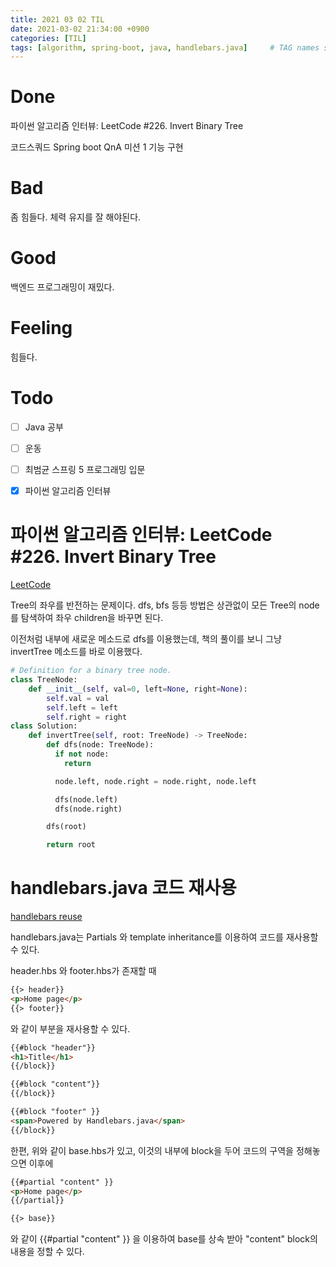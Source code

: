```yaml
---
title: 2021 03 02 TIL
date: 2021-03-02 21:34:00 +0900
categories: [TIL]
tags: [algorithm, spring-boot, java, handlebars.java]     # TAG names should always be lowercase
---
```


# Done

파이썬 알고리즘 인터뷰: LeetCode #226. Invert Binary Tree

코드스쿼드 Spring boot QnA 미션 1 기능 구현

# Bad

좀 힘들다. 체력 유지를 잘 해야된다.

# Good

백엔드 프로그래밍이 재밌다.

# Feeling

힘들다.

# Todo

- [ ] Java 공부
- [ ] 운동
- [ ] 최범균 스프링 5 프로그래밍 입문
- [x] 파이썬 알고리즘 인터뷰


# 파이썬 알고리즘 인터뷰: LeetCode #226. Invert Binary Tree

[LeetCode](https://leetcode.com/problems/invert-binary-tree/)

Tree의 좌우를 반전하는 문제이다. dfs, bfs 등등 방법은 상관없이 모든 Tree의 node를 탐색하여 좌우 children을 바꾸면 된다.

이전처럼 내부에 새로운 메소드로 dfs를 이용했는데, 책의 풀이를 보니 그냥 invertTree 메소드를 바로 이용했다. 

```python
# Definition for a binary tree node.
class TreeNode:
    def __init__(self, val=0, left=None, right=None):
        self.val = val
        self.left = left
        self.right = right
class Solution:
    def invertTree(self, root: TreeNode) -> TreeNode:       
        def dfs(node: TreeNode):
          if not node:
            return

          node.left, node.right = node.right, node.left

          dfs(node.left)
          dfs(node.right)

        dfs(root)

        return root

```

# handlebars.java 코드 재사용

[handlebars reuse](https://jknack.github.io/handlebars.java/reuse.html)

handlebars.java는 Partials 와 template inheritance를 이용하여 코드를 재사용할 수 있다.

header.hbs 와 footer.hbs가 존재할 때

```html
{{> header}}
<p>Home page</p>
{{> footer}}
```

와 같이 부분을 재사용할 수 있다.

```html
{{#block "header"}}
<h1>Title</h1>
{{/block}}

{{#block "content"}}
{{/block}}

{{#block "footer" }}
<span>Powered by Handlebars.java</span>
{{/block}}
```

한편, 위와 같이 base.hbs가 있고, 이것의 내부에 block을 두어 코드의 구역을 정해놓으면 이후에

```html
{{#partial "content" }}
<p>Home page</p>
{{/partial}}

{{> base}}
```

와 같이 {{#partial "content" }} 을 이용하여 base를 상속 받아 "content" block의 내용을 정할 수 있다.
